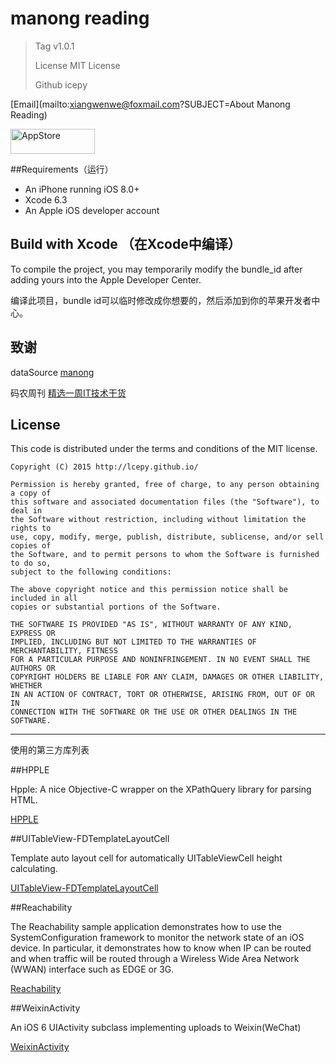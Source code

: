 # manong reading


> Tag v1.0.1
>
> License MIT License
>
> Github icepy

[Email](mailto:xiangwenwe@foxmail.com?SUBJECT=About Manong Reading)

[<img src="http://websources.qiniudn.com/iOS/963e0ee8-9013-11e4-8091-7ece67d64729.png" width="135" height="40" alt="AppStore"/>](https://itunes.apple.com/cn/app/yuan-yi-yue/id990227579?l=en&mt=8)


##Requirements（运行）

- An iPhone running iOS 8.0+
- Xcode 6.3
- An Apple iOS developer account

## Build with Xcode （在Xcode中编译）

To compile the project, you may temporarily modify the bundle_id after adding yours into the Apple Developer Center. 

编译此项目，bundle id可以临时修改成你想要的，然后添加到你的苹果开发者中心。

## 致谢

dataSource [manong](https://github.com/nemoTyrant/manong)

码农周刊 [精选一周IT技术干货](http://weekly.manong.io/)

## License

This code is distributed under the terms and conditions of the MIT license.

```
Copyright (C) 2015 http://lcepy.github.io/

Permission is hereby granted, free of charge, to any person obtaining a copy of
this software and associated documentation files (the "Software"), to deal in
the Software without restriction, including without limitation the rights to
use, copy, modify, merge, publish, distribute, sublicense, and/or sell copies of
the Software, and to permit persons to whom the Software is furnished to do so,
subject to the following conditions:

The above copyright notice and this permission notice shall be included in all
copies or substantial portions of the Software.

THE SOFTWARE IS PROVIDED "AS IS", WITHOUT WARRANTY OF ANY KIND, EXPRESS OR
IMPLIED, INCLUDING BUT NOT LIMITED TO THE WARRANTIES OF MERCHANTABILITY, FITNESS
FOR A PARTICULAR PURPOSE AND NONINFRINGEMENT. IN NO EVENT SHALL THE AUTHORS OR
COPYRIGHT HOLDERS BE LIABLE FOR ANY CLAIM, DAMAGES OR OTHER LIABILITY, WHETHER
IN AN ACTION OF CONTRACT, TORT OR OTHERWISE, ARISING FROM, OUT OF OR IN
CONNECTION WITH THE SOFTWARE OR THE USE OR OTHER DEALINGS IN THE SOFTWARE.
```

---

使用的第三方库列表

##HPPLE

Hpple: A nice Objective-C wrapper on the XPathQuery library for parsing HTML.

[HPPLE](https://github.com/topfunky/hpple)

##UITableView-FDTemplateLayoutCell

Template auto layout cell for automatically UITableViewCell height calculating.

[UITableView-FDTemplateLayoutCell](https://github.com/forkingdog/UITableView-FDTemplateLayoutCell)

##Reachability 

The Reachability sample application demonstrates how to use the SystemConfiguration framework to monitor the network state of an iOS device. In particular, it demonstrates how to know when IP can be routed and when traffic will be routed through a Wireless Wide Area Network (WWAN) interface such as EDGE or 3G.

[Reachability ](https://developer.apple.com/library/ios/samplecode/Reachability/Introduction/Intro.html)

##WeixinActivity

An iOS 6 UIActivity subclass implementing uploads to Weixin(WeChat)

[WeixinActivity](https://github.com/iDay/WeixinActivity)
